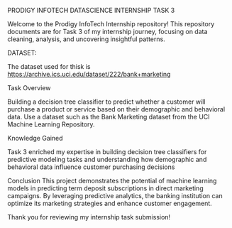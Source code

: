 
PRODIGY INFOTECH DATASCIENCE INTERNSHIP TASK 3

Welcome to the Prodigy InfoTech Internship repository! This repository documents are for Task 3 of my internship journey, focusing on data cleaning, analysis, and uncovering insightful patterns.

 DATASET:

 The dataset used for thisk is https://archive.ics.uci.edu/dataset/222/bank+marketing
 
Task Overview

Building a decision tree classifier to predict whether a customer will purchase a product or service based on their demographic and behavioral data. Use a dataset such as the Bank Marketing dataset from the UCI Machine Learning Repository.

Knowledge Gained

Task 3 enriched my expertise in building decision tree classifiers for predictive modeling tasks and understanding how demographic and behavioral data influence customer purchasing decisions

Conclusion
This project demonstrates the potential of machine learning models in predicting term deposit subscriptions in direct marketing campaigns. By leveraging predictive analytics, the banking institution can optimize its marketing strategies and enhance customer engagement.

Thank you for reviewing my internship task submission!
